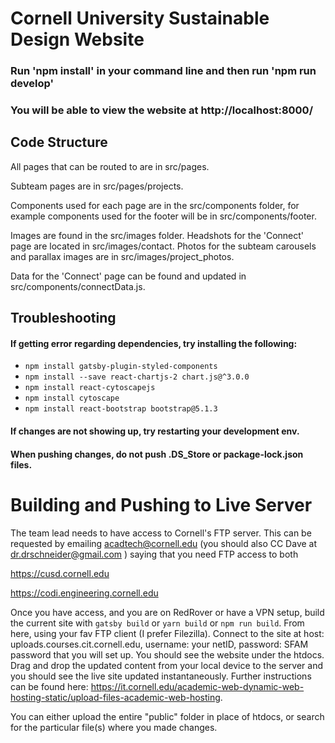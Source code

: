 # Cornell University Sustainable Design Website

### Run 'npm install' in your command line and then run 'npm run develop'

### You will be able to view the website at http://localhost:8000/

## Code Structure
All pages that can be routed to are in src/pages. 

Subteam pages are in src/pages/projects.

Components used for each page are in the src/components folder, for example components used for the footer will be in src/components/footer.

Images are found in the src/images folder. Headshots for the 'Connect' page are located in src/images/contact. Photos for the subteam carousels and parallax images are in src/images/project_photos.

Data for the 'Connect' page can be found and updated in src/components/connectData.js. 

## Troubleshooting
#### If getting error regarding dependencies, try installing the following: 
- `npm install gatsby-plugin-styled-components`
- `npm install --save react-chartjs-2 chart.js@^3.0.0`
- `npm install react-cytoscapejs`
- `npm install cytoscape`
- `npm install react-bootstrap bootstrap@5.1.3`

#### If changes are not showing up, try restarting your development env. 

#### When pushing changes, do not push .DS_Store or package-lock.json files. 

# Building and Pushing to Live Server
The team lead needs to have access to Cornell's FTP server. This can be requested by emailing acadtech@cornell.edu (you should also CC Dave at dr.drschneider@gmail.com ) saying that you need FTP access to both

https://cusd.cornell.edu

https://codi.engineering.cornell.edu

Once you have access, and you are on RedRover or have a VPN setup, build the current site with `gatsby build` or `yarn build` or `npm run build`. From here, using your fav FTP client (I prefer Filezilla). Connect to the site at host: uploads.courses.cit.cornell.edu, username: your netID, password: SFAM password that you will set up. You should see the website under the htdocs. Drag and drop the updated content from your local device to the server and you should see the live site updated instantaneously. Further instructions can be found here: https://it.cornell.edu/academic-web-dynamic-web-hosting-static/upload-files-academic-web-hosting. 

You can either upload the entire "public" folder in place of htdocs, or search for the particular file(s) where you made changes.
